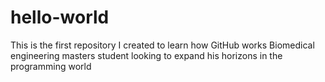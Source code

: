 # hello-world
This is the first repository I created to learn how GitHub works 
Biomedical engineering masters student looking to expand his horizons in the programming world
